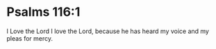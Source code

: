 # Psalms 116:1

I Love the Lord I love the Lord, because he has heard my voice and my pleas for mercy.

